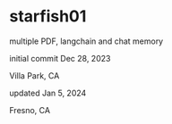 # starfish01
multiple PDF, langchain and chat memory

initial commit Dec 28, 2023

Villa Park, CA

updated Jan 5, 2024

Fresno, CA
